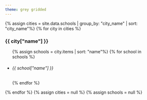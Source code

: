 ```yaml
---
theme: grey gridded
---
```


{% assign cities = site.data.schools | group_by: "city_name" | sort: "city_name"%}
{% for city in cities %}
  <h3>{{ city["name"] }}</h3>
  <ul>
    {% assign schools = city.items | sort: "name"%}
    {% for school in schools %}
      <li class="school {{ city["name"] | slugify }}">
      <h6>{{ school["name"] }}</h6>
      </li>
    {% endfor %}
  </ul>
{% endfor %}
{% assign cities = null %}
{% assign schools = null %}

